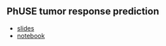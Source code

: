 ## PhUSE tumor response prediction


* [slides](https://stomioka.github.io/phuse-tumor-ml/docs/tumor_prediction.slides.html)
* [notebook](notebooks/tumor_prediction.ipynb)
